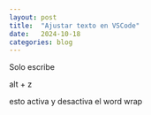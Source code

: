 ```yaml
---
layout: post
title:  "Ajustar texto en VSCode"
date:   2024-10-18
categories: blog
---
```


Solo escribe

alt + z

esto activa y desactiva el word wrap
